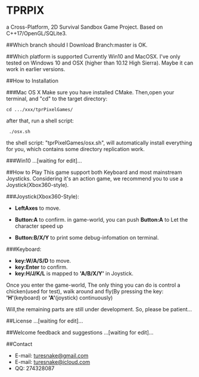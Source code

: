 # TPRPIX
a Cross-Platform, 2D Survival Sandbox Game Project. Based on C++17/OpenGL/SQLite3.


##Which branch should I Download
Branch:master is OK.

##Which platform is supported
Currently Win10 and MacOSX. I've only tested on Windows 10 and OSX (higher than 10.12 High Sierra). Maybe it can work in earlier versions.

##How to Installation

###Mac OS X
Make sure you have installed CMake.
Then,open your terminal, and "cd" to the target directory:

    cd .../xxx/tprPixelGames/

after that, run a shell script:

     ./osx.sh

the shell script: "tprPixelGames/osx.sh", will automatically install everything for you, which contains some directory replication work.

###Win10
...[waiting for edit]...

##How to Play
This game support both Keyboard and most mainstream Joysticks. 
Considering it's an action game, we recommend you to use a Joystick(Xbox360-style).

###Joystick(Xbox360-Style):
- **LeftAxes** to move.

- **Button:A** to confirm. 
in game-world, you can push **Button:A** to Let the character speed up

- **Button:B/X/Y** to print some debug-infomation on terminal.

###Keyboard:
- **key:W/A/S/D** to move.
- **key:Enter** to confirm.
- **key:H/J/K/L** is mapped to **'A/B/X/Y'** in Joystick.

Once you enter the game-world, The only thing you can do is control a chicken(used for test), walk around and fly(By pressing the key: **'H'**(keyboard) or **'A'**(joystick) continuously)

Will,the remaining parts are still under development.
So, please be  patient...


##License
...[waiting for edit]...

##Welcome feedback and suggestions
...[waiting for edit]...

##Contact
*   E-mail: [turesnake@gmail.com](mailto:turesnake@gmail.com)
*   E-mail: [turesnake@icloud.com](mailto:turesnake@icloud.com)
*   QQ: 274328087

